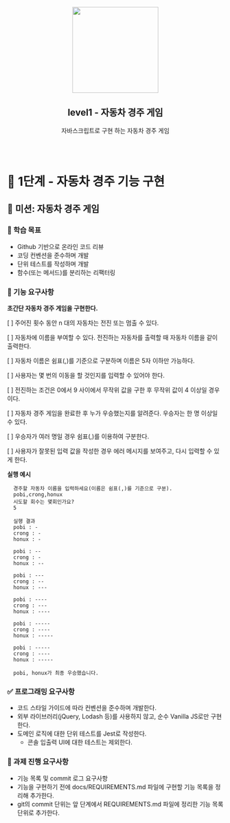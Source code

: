 <p align="middle" >
  <img width="200px;" src="https://user-images.githubusercontent.com/50367798/106415730-2645a280-6493-11eb-876c-ef7172652261.png"/>
</p>
<h2 align="middle">level1 - 자동차 경주 게임</h2>
<p align="middle">자바스크립트로 구현 하는 자동차 경주 게임</p>


<br>
<br>

# 🚀 1단계 - 자동차 경주 기능 구현
## 🚀 미션: 자동차 경주 게임

### 📍 학습 목표
- Github 기반으로 온라인 코드 리뷰
- 코딩 컨벤션을 준수하며 개발
- 단위 테스트를 작성하며 개발
- 함수(또는 메서드)를 분리하는 리팩터링

### 🎯 기능 요구사항
**초간단 자동차 경주 게임을 구현한다.**

[ ] 주어진 횟수 동안 n 대의 자동차는 전진 또는 멈출 수 있다.

[ ] 자동차에 이름을 부여할 수 있다. 전진하는 자동차를 출력할 때 자동차 이름을 같이 출력한다.

[ ] 자동차 이름은 쉼표(,)를 기준으로 구분하며 이름은 5자 이하만 가능하다.

[ ] 사용자는 몇 번의 이동을 할 것인지를 입력할 수 있어야 한다.

[ ] 전진하는 조건은 0에서 9 사이에서 무작위 값을 구한 후 무작위 값이 4 이상일 경우이다.

[ ] 자동차 경주 게임을 완료한 후 누가 우승했는지를 알려준다. 우승자는 한 명 이상일 수 있다.

[ ] 우승자가 여러 명일 경우 쉼표(,)를 이용하여 구분한다.

[ ] 사용자가 잘못된 입력 값을 작성한 경우 에러 메시지를 보여주고, 다시 입력할 수 있게 한다.

**실행 예시**
```
  경주할 자동차 이름을 입력하세요(이름은 쉼표(,)를 기준으로 구분).
  pobi,crong,honux
  시도할 회수는 몇회인가요?
  5

  실행 결과
  pobi : -
  crong : -
  honux : -

  pobi : --
  crong : -
  honux : --

  pobi : ---
  crong : --
  honux : ---

  pobi : ----
  crong : ---
  honux : ----

  pobi : -----
  crong : ----
  honux : -----

  pobi : -----
  crong : ----
  honux : -----

  pobi, honux가 최종 우승했습니다.

```

### ✅ 프로그래밍 요구사항
- 코드 스타일 가이드에 따라 컨벤션을 준수하며 개발한다.
- 외부 라이브러리(jQuery, Lodash 등)를 사용하지 않고, 순수 Vanilla JS로만 구현한다.
- 도메인 로직에 대한 단위 테스트를 Jest로 작성한다.
  - 콘솔 입출력 UI에 대한 테스트는 제외한다.


### 📝 과제 진행 요구사항
- 기능 목록 및 commit 로그 요구사항
- 기능을 구현하기 전에 docs/REQUIREMENTS.md 파일에 구현할 기능 목록을 정리해 추가한다.
- git의 commit 단위는 앞 단계에서 REQUIREMENTS.md 파일에 정리한 기능 목록 단위로 추가한다.

